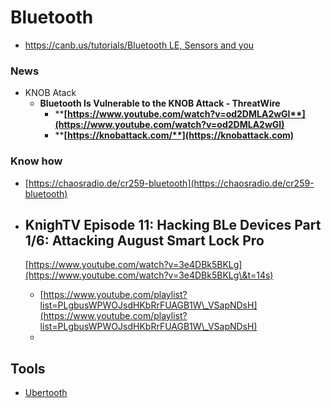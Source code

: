 # Bluetooth

* [https://canb.us/tutorials/Bluetooth LE, Sensors and you](https://canb.us/tutorials/Bluetooth%20LE,%20Sensors%20and%20you)

### News

* KNOB Atack
  * **Bluetooth Is Vulnerable to the KNOB Attack - ThreatWire**
    * ****[**https://www.youtube.com/watch?v=od2DMLA2wGI**](https://www.youtube.com/watch?v=od2DMLA2wGI)****
    * ****[**https://knobattack.com/**](https://knobattack.com)****

### Know how

* [https://chaosradio.de/cr259-bluetooth](https://chaosradio.de/cr259-bluetooth)
*   ## KnighTV Episode 11: Hacking BLe Devices Part 1/6: Attacking August Smart Lock Pro

    [https://www.youtube.com/watch?v=3e4DBk5BKLg](https://www.youtube.com/watch?v=3e4DBk5BKLg\&t=14s)

    * [https://www.youtube.com/playlist?list=PLgbusWPWOJsdHKbRrFUAGB1W\_VSapNDsH](https://www.youtube.com/playlist?list=PLgbusWPWOJsdHKbRrFUAGB1W\_VSapNDsH)
    *



## Tools

* [Ubertooth](https://app.gitbook.com/s/-LkE3epNpD3qazTGcNWh/tools/Ubertooth)
